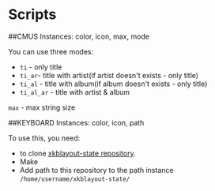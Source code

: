 # Scripts
##CMUS
Instances: color, icon, max, mode

You can use three modes:
- `ti` - only title
- `ti_ar`- title with artist(if artist doesn't exists - only title)
- `ti_al` - title with album(if album doesn't exists - only title)
- `ti_al_ar` - title with artist & album

`max` - max string size

##KEYBOARD
Instances: color, icon, path

To use this, you need:
- to clone [xkblayout-state repository](https://github.com/nonpop/xkblayout-state).
- Make
- Add path to this repository to the path instance
`/home/username/xkblayout-state/`
